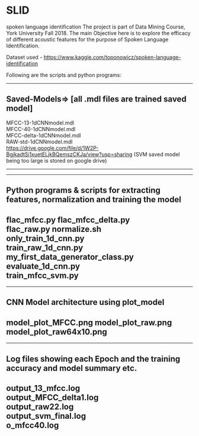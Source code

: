 # SLID
spoken language identification
The project is part of Data Mining Course, York University Fall 2018.
The main Objective here is to explore the efficacy of different acoustic features for the purpose of Spoken Language Identification.

Dataset used - https://www.kaggle.com/toponowicz/spoken-language-identification

Following are the scripts and python programs:


-------------------------------------------------------
Saved-Models=> [all .mdl files are trained saved model]
-------------------------------------------------------
MFCC-13-1dCNNmodel.mdl	
MFCC-40-1dCNNmodel.mdl	
MFCC-delta-1dCNNmodel.mdl	
RAW-std-1dCNNmodel.mdl	
https://drive.google.com/file/d/1W2P-BgjkadtSi1xuetELjkBQemszCKJa/view?usp=sharing (SVM saved model being too large is stored on google drive)

----------------------------------------------------------


----------------------------------------------------------
Python programs & scripts for extracting features, normalization and training the model 
--------------------------------------------------------
flac_mfcc.py
flac_mfcc_delta.py	
flac_raw.py	
normalize.sh	
only_train_1d_cnn.py	
train_raw_1d_cnn.py
my_first_data_generator_class.py	
evaluate_1d_cnn.py	
train_mfcc_svm.py	
--------------------------------------------------------


--------------------------------------------------------
CNN Model architecture using plot_model
--------------------------------------------------------
model_plot_MFCC.png	
model_plot_raw.png	
model_plot_raw64x10.png	
--------------------------------------------------------


--------------------------------------------------------
Log files showing each Epoch and the training accuracy and model summary etc.
--------------------------------------------------------
output_13_mfcc.log	
output_MFCC_delta1.log	
output_raw22.log	
output_svm_final.log	
o_mfcc40.log	
--------------------------------------------------------
